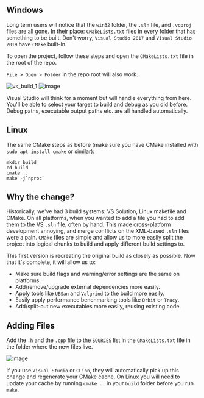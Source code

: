 ## Windows
Long term users will notice that the `win32` folder, the `.sln` file, and `.vcproj` files are all gone. In their place: `CMakeLists.txt` files in every folder that has something to be built. Don't worry, `Visual Studio 2017` and `Visual Studio 2019` have `CMake` built-in.

To open the project, follow these steps and open the `CMakeLists.txt` file in the root of the repo.

`File > Open > Folder` in the repo root will also work. 

![vs_build_1](https://user-images.githubusercontent.com/1389729/96963902-2b00cf00-1512-11eb-804c-47ea881888b9.png)
![image](https://user-images.githubusercontent.com/1389729/97025486-cd47a380-1560-11eb-8d02-0d19b539bd2c.png)

Visual Studio will think for a moment but will handle everything from here. You'll be able to select your target to build and debug as you did before. Debug paths, executable output paths etc. are all handled automatically.

## Linux
The same CMake steps as before (make sure you have CMake installed with `sudo apt install cmake` or similar):
```
mkdir build
cd build
cmake ..
make -j`nproc`
```

## Why the change?
Historically, we've had 3 build systems: VS Solution, Linux makefile and CMake. On all platforms, when you wanted to add a file you had to add them to the VS `.sln` file, often by hand. This made cross-platform development annoying, and merge conflicts on the XML-based `.sln` files were a pain. `CMake` files are simple and allow us to more easily split the project into logical chunks to build and apply different build settings to.

This first version is recreating the original build as closely as possible. Now that it's complete, it will allow us to:
- Make sure build flags and warning/error settings are the same on platforms.
- Add/remove/upgrade external dependencies more easily.
- Apply tools like `UBSan` and `Valgrind` to the build more easily.
- Easily apply performance benchmarking tools like `Orbit` or `Tracy`.
- Add/split-out new executables more easily, reusing existing code.

## Adding Files
Add the `.h` and the `.cpp` file to the `SOURCES` list in the `CMakeLists.txt` file in the folder where the new files live.

![image](https://user-images.githubusercontent.com/1389729/96964877-e7a76000-1513-11eb-9757-710e53b2858a.png)

If you use `Visual Studio` or `CLion`, they will automatically pick up this change and regenerate your CMake cache. On Linux you will need to update your cache by running `cmake ..` in your `build` folder before you run `make`.
